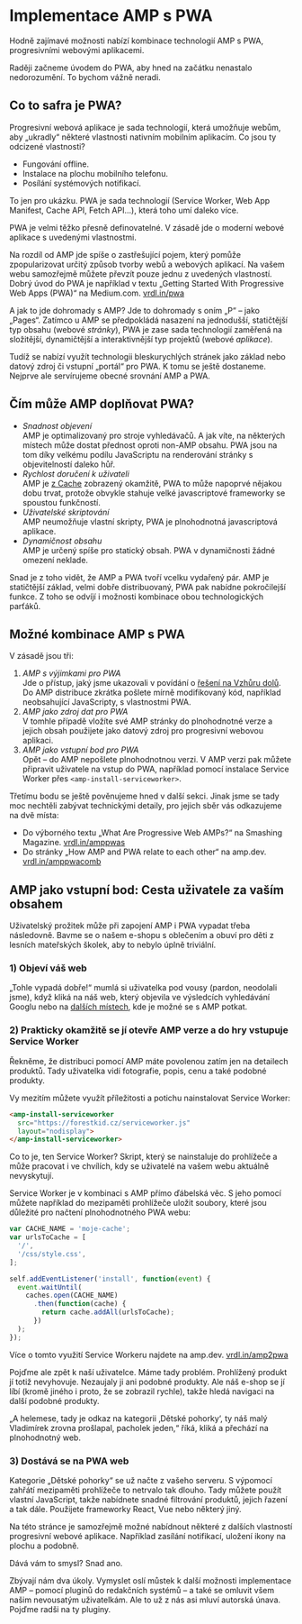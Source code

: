 # Implementace AMP s PWA

Hodně zajímavé možnosti nabízí kombinace technologií AMP s PWA, progresivními webovými aplikacemi.

Raději začneme úvodem do PWA, aby hned na začátku nenastalo nedorozumění. To bychom vážně neradi.

## Co to safra je PWA?

Progresivní webová aplikace je sada technologií, která umožňuje webům, aby „ukradly“ některé vlastnosti nativním mobilním aplikacím. Co jsou ty odcizené vlastnosti?

* Fungování offline.
* Instalace na plochu mobilního telefonu.
* Posílání systémových notifikací.

To jen pro ukázku. PWA je sada technologií (Service Worker, Web App Manifest, Cache API, Fetch API…), která toho umí daleko více.

PWA je velmi těžko přesně definovatelné. V zásadě jde o moderní webové aplikace s uvedenými vlastnostmi.

Na rozdíl od AMP jde spíše o zastřešující pojem, který pomůže zpopularizovat určitý způsob tvorby webů a webových aplikací. Na vašem webu samozřejmě můžete převzít pouze jednu z uvedených vlastností. Dobrý úvod do PWA je například v textu „Getting Started With Progressive Web Apps (PWA)“ na Medium.com. [vrdl.in/pwa](https://medium.com/codingthesmartway-com-blog/ab05bcc25bfd)

A jak to jde dohromady s AMP? Jde to dohromady s oním „P“ – jako „Pages“. Zatímco u AMP se předpokládá nasazení na jednodušší, statičtější typ obsahu (webové _stránky_), PWA je zase sada technologií zaměřená na složitější, dynamičtější a interaktivnější typ projektů (webové _aplikace_).

Tudíž se nabízí využít technologii bleskurychlých stránek jako základ nebo datový zdroj či vstupní „portál“ pro PWA. K tomu se ještě dostaneme. Nejprve ale servírujeme obecné srovnání AMP a PWA.

## Čím může AMP doplňovat PWA?

* _Snadnost objevení_  
AMP je optimalizovaný pro stroje vyhledávačů. A jak víte, na některých místech může dostat přednost oproti non-AMP obsahu. PWA jsou na tom díky velkému podílu JavaScriptu na renderování stránky s objevitelností daleko hůř.
* _Rychlost doručení k uživateli_  
AMP je [z Cache](https://docs.google.com/document/d/155OVlQsp8SBCFOT5qmvwnpgbN42TJ4FtqE5ZVs59thI/edit#heading=h.bv7h5ckbspk7) zobrazený okamžitě, PWA to může napoprvé nějakou dobu trvat, protože obvykle stahuje velké javascriptové frameworky se spoustou funkčností.
* _Uživatelské skriptování_  
AMP neumožňuje vlastní skripty, PWA je plnohodnotná javascriptová aplikace.
* _Dynamičnost obsahu_  
AMP je určený spíše pro statický obsah. PWA v dynamičnosti žádné omezení neklade.

Snad je z toho vidět, že AMP a PWA tvoří vcelku vydařený pár. AMP je statičtější základ, velmi dobře distribuovaný, PWA pak nabídne pokročilejší funkce. Z toho se odvíjí i možnosti kombinace obou technologických parťáků.

## Možné kombinace AMP s PWA

V zásadě jsou tři:

1. _AMP s výjimkami pro PWA_  
Jde o přístup, jaký jsme ukazovali v povídání o [řešení na Vzhůru dolů](https://docs.google.com/document/d/1c1Rf5sfu9rTTh9taijEnO-gn6WlCRBDYKdZpzWAxsJQ/edit#heading=h.intjgxovbb2). Do AMP distribuce zkrátka pošlete mírně modifikovaný kód, například neobsahující JavaScripty, s vlastnostmi PWA.
2. _AMP jako zdroj dat pro PWA_  
V tomhle případě vložíte své AMP stránky do plnohodnotné verze a jejich obsah použijete jako datový zdroj pro progresivní webovou aplikaci.
3. _AMP jako vstupní bod pro PWA_  
Opět – do AMP nepošlete plnohodnotnou verzi. V AMP verzi pak můžete připravit uživatele na vstup do PWA, například pomocí instalace Service Worker přes `<amp-install-serviceworker>`.

Třetímu bodu se ještě pověnujeme hned v další sekci. Jinak jsme se tady moc nechtěli zabývat technickými detaily, pro jejich sběr vás odkazujeme na dvě místa:

* Do výborného textu „What Are Progressive Web AMPs?“ na Smashing Magazine. [vrdl.in/amppwas](https://www.smashingmagazine.com/2016/12/progressive-web-amps/)
* Do stránky „How AMP and PWA relate to each other“ na amp.dev. [vrdl.in/amppwacomb](https://amp.dev/documentation/guides-and-tutorials/learn/combine-amp-pwa)

## AMP jako vstupní bod: Cesta uživatele za vaším obsahem

Uživatelský prožitek může při zapojení AMP i PWA vypadat třeba následovně. Bavme se o našem e-shopu s oblečením a obuví pro děti z lesních mateřských školek, aby to nebylo úplně triviální.

### 1) Objeví váš web

„Tohle vypadá dobře!“ mumlá si uživatelka pod vousy (pardon, neodolali jsme), když kliká na náš web, který objevila ve výsledcích vyhledávání Googlu nebo na [dalších místech](https://docs.google.com/document/d/1W57NJXoq7-EFpKOvdnelft4Qg3xl9KAjp5aFBExlmqc/edit#), kde je možné se s AMP potkat.

### 2) Prakticky okamžitě se jí otevře AMP verze a do hry vstupuje Service Worker

Řekněme, že distribuci pomocí AMP máte povolenou zatím jen na detailech produktů. Tady uživatelka vidí fotografie, popis, cenu a také podobné produkty.

Vy mezitím můžete využít příležitosti a potichu nainstalovat Service Worker:

```html
<amp-install-serviceworker
  src="https://forestkid.cz/serviceworker.js"
  layout="nodisplay">
</amp-install-serviceworker>
```

Co to je, ten Service Worker? Skript, který se nainstaluje do prohlížeče a může pracovat i ve chvílích, kdy se uživatelé na vašem webu aktuálně nevyskytují.

Service Worker je v kombinaci s AMP přímo ďábelská věc. S jeho pomocí můžete například do mezipaměti prohlížeče uložit soubory, které jsou důležité pro načtení plnohodnotného PWA webu:

```js
var CACHE_NAME = 'moje-cache';
var urlsToCache = [
  '/',
  '/css/style.css',
];

self.addEventListener('install', function(event) {
  event.waitUntil(
    caches.open(CACHE_NAME)
      .then(function(cache) {
        return cache.addAll(urlsToCache);
      })
  );
});
```

Více o tomto využití Service Workeru najdete na amp.dev. [vrdl.in/amp2pwa](https://amp.dev/documentation/guides-and-tutorials/integrate/amp-to-pwa?format=websites)

Pojďme ale zpět k naší uživatelce. Máme tady problém. Prohlížený produkt jí totiž nevyhovuje. Nezaujaly ji ani podobné produkty. Ale náš e-shop se jí líbí (kromě jiného i proto, že se zobrazil rychle), takže hledá navigaci na další podobné produkty.

„A helemese, tady je odkaz na kategorii ‚Dětské pohorky‘, ty náš malý Vladimírek zrovna prošlapal, pacholek jeden,“ říká, kliká a přechází na plnohodnotný web.

### 3) Dostává se na PWA web

Kategorie „Dětské pohorky“ se už načte z vašeho serveru. S výpomocí zahřátí mezipaměti prohlížeče to netrvalo tak dlouho. Tady můžete použít vlastní JavaScript, takže nabídnete snadné filtrování produktů, jejich řazení a tak dále. Použijete frameworky React, Vue nebo některý jiný.

Na této stránce je samozřejmě možné nabídnout některé z dalších vlastností progresivní webové aplikace. Například zasílání notifikací, uložení ikony na plochu a podobně.

Dává vám to smysl? Snad ano.

Zbývají nám dva úkoly. Vymyslet oslí můstek k další možnosti implementace AMP – pomocí pluginů do redakčních systémů – a také se omluvit všem našim nevousatým uživatelkám. Ale to už z nás asi mluví autorská únava. Pojďme radši na ty pluginy.
